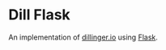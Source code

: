 # Dill Flask

An implementation of [dillinger.io](https://github.com/joemccann/dillinger) using [Flask](http://flask.pocoo.org/).
